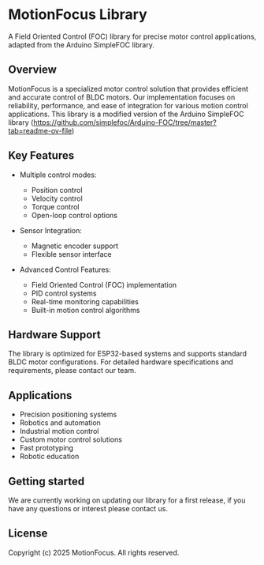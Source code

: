 # MotionFocus Library

A Field Oriented Control (FOC) library for precise motor control applications, adapted from the Arduino SimpleFOC library.

## Overview

MotionFocus is a specialized motor control solution that provides efficient and accurate control of BLDC motors. Our implementation focuses on reliability, performance, and ease of integration for various motion control applications. This library is a modified version of the Arduino SimpleFOC library (https://github.com/simplefoc/Arduino-FOC/tree/master?tab=readme-ov-file)

## Key Features

- Multiple control modes:
  - Position control
  - Velocity control
  - Torque control
  - Open-loop control options

- Sensor Integration:
  - Magnetic encoder support
  - Flexible sensor interface

- Advanced Control Features:
  - Field Oriented Control (FOC) implementation
  - PID control systems
  - Real-time monitoring capabilities
  - Built-in motion control algorithms

## Hardware Support

The library is optimized for ESP32-based systems and supports standard BLDC motor configurations. For detailed hardware specifications and requirements, please contact our team.

## Applications

- Precision positioning systems
- Robotics and automation
- Industrial motion control
- Custom motor control solutions
- Fast prototyping
- Robotic education

## Getting started 

We are currently working on updating our library for a first release, if you have any questions or interest please contact us.

## License

Copyright (c) 2025 MotionFocus. All rights reserved.

